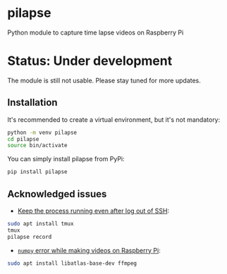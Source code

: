 # pilapse
Python module to capture time lapse videos on Raspberry Pi

# Status: Under development
The module is still not usable. Please stay tuned for more updates.

## Installation
It's recommended to create a virtual environment, but it's not mandatory:
```bash
python -m venv pilapse
cd pilapse
source bin/activate
```

You can simply install pilapse from PyPi:
```bash
pip install pilapse
```

## Acknowledged issues
- [Keep the process running even after log out of SSH](https://askubuntu.com/questions/8653/how-to-keep-processes-running-after-ending-ssh-session):
```bash
sudo apt install tmux
tmux
pilapse record
```
- [`numpy` error while making videos on Raspberry Pi](https://numpy.org/devdocs/user/troubleshooting-importerror.html):
```bash
sudo apt install libatlas-base-dev ffmpeg
```